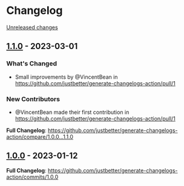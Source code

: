 # Changelog 

[Unreleased changes](https://github.com/justbetter/generate-changelogs-action/compare/1.1.0...main)
## [1.1.0](https://github.com/justbetter/generate-changelogs-action/releases/tag/1.1.0) - 2023-03-01

### What's Changed
* Small improvements by @VincentBean in https://github.com/justbetter/generate-changelogs-action/pull/1

### New Contributors
* @VincentBean made their first contribution in https://github.com/justbetter/generate-changelogs-action/pull/1

**Full Changelog**: https://github.com/justbetter/generate-changelogs-action/compare/1.0.0...1.1.0

## [1.0.0](https://github.com/justbetter/generate-changelogs-action/releases/tag/1.0.0) - 2023-01-12

**Full Changelog**: https://github.com/justbetter/generate-changelogs-action/commits/1.0.0

